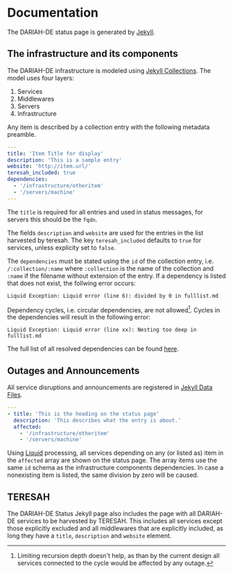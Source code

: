 # Documentation

The DARIAH-DE status page is generated by [Jekyll](https://jekyllrb.com/).

## The infrastructure and its components

The DARIAH-DE infrastructure is modeled using [Jekyll Collections](https://jekyllrb.com/docs/collections/).
The model uses four layers:

1. Services
2. Middlewares
3. Servers
4. Infrastructure

Any item is described by a collection entry with the following metadata preamble.

```yaml
---
title: 'Item Title for display'
description: 'This is a sample entry'
website: 'http://item.url/'
teresah_included: true
dependencies:
  - '/infrastructure/otheritem'
  - '/servers/machine'
---
```

The `title` is required for all entries and used in status messages, for servers this should be the `fqdn`.

The fields `description` and `website` are used for the entries in the list harvested by teresah. The key `teresah_included` defaults to `true` for services, unless explicity set to `false`.

The `dependencies` must be stated using the `id` of the collection entry, i.e. `/:collection/:name` where `:collection` is the name of the collection and `:name` if the filename without extension of the entry.
If a dependency is listed that does not exist, the follwing error occurs:
```
Liquid Exception: Liquid error (line 6): divided by 0 in fulllist.md
```

Dependency cycles, i.e. circular dependencies, are not allowed[^1].
Cycles in the dependencies will result in the following error:

```
Liquid Exception: Liquid error (line xx): Nesting too deep in fulllist.md
```

[^1]: Limiting recursion depth doesn't help, as than by the current design all services connected to the cycle would be affected by any outage.

The full list of all resolved dependencies can be found [here](fulllist.html).

## Outages and Announcements

All service disruptions and announcements are registered in [Jekyll Data Files](https://jekyllrb.com/docs/datafiles/). 

```yaml
---
- title: 'This is the heading on the status page'
  description: 'This describes what the entry is about.'
  affected:
    - '/infrastructure/otheritem'
    - '/servers/machine'
```

Using [Liquid](https://shopify.github.io/liquid/) processing, all services depending on any (or listed as) item in the `affected` array are shown on the status page.
The array items use the same `id` schema as the infrastructure components dependencies.
In case a nonexisting item is listed, the same division by zero will be caused.

## TERESAH

The DARIAH-DE Status Jekyll page also includes the page with all DARIAH-DE services to be harvested by TERESAH.
This includes all services except those explicitly excluded and all middlewares that are explicitly included, as long they have a `title`, `description` and `website` element.

